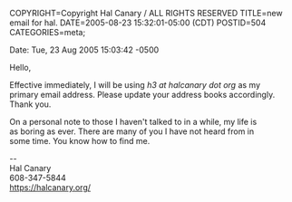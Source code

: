 COPYRIGHT=Copyright Hal Canary / ALL RIGHTS RESERVED
TITLE=new email for hal.
DATE=2005-08-23 15:32:01-05:00 (CDT)
POSTID=504
CATEGORIES=meta;

Date: Tue, 23 Aug 2005 15:03:42 -0500

Hello,

Effective immediately, I will be using _h3 at halcanary dot org_ as my  
primary email address. Please update your address books accordingly.  
Thank you.

On a personal note to those I haven't talked to in a while, my life is  
as boring as ever. There are many of you I have not heard from in  
some time. You know how to find me.

\--  
Hal Canary  
608-347-5844  
https://halcanary.org/
